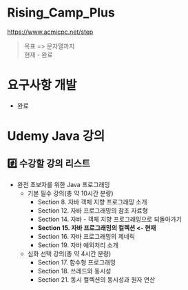 # Rising_Camp_Plus

https://www.acmicpc.net/step
> 목표 => 문자열까지  
> 현재 - 완료

# 요구사항 개발
- 완료

# Udemy Java 강의
## #️⃣ 수강할 강의 리스트

- 완전 초보자를 위한 Java 프로그래밍
    - 기본 필수 강의(총 약 10시간 분량)
        - Section 8. 자바 객체 지향 프로그래밍 소개
        - Section 12. 자바 프로그래밍의 참조 자료형  
        - Section 14. 자바 - 객체 지향 프로그래밍으로 되돌아가기 
        - **Section 15. 자바 프로그래밍의 컬렉션 <- 현재**
        - Section 16. 자바 프로그래밍의 제네릭
        - Section 19. 자바 예외처리 소개
    - 심화 선택 강의(총 약 4시간 분량)
        - Section 17. 함수형 프로그래밍
        - Section 18. 쓰레드와 동시성
        - Section 21. 동시 컬렉션의 동시성과 원자 연산